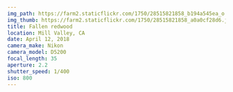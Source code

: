 ```yaml
---
img_path: https://farm2.staticflickr.com/1750/28515821858_b194a545ea_o.jpg
img_thumb: https://farm2.staticflickr.com/1750/28515821858_a0a0cf28d6.jpg
title: Fallen redwood
location: Mill Valley, CA
date: April 12, 2018
camera_make: Nikon
camera_model: D5200
focal_length: 35
aperture: 2.2
shutter_speed: 1/400
iso: 800
---
```




